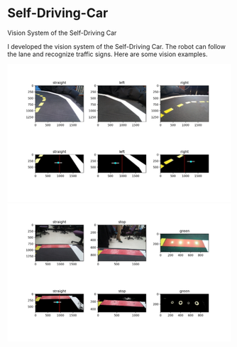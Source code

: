 # Self-Driving-Car
Vision System of the Self-Driving Car

I developed the vision system of the Self-Driving Car. The robot can follow the lane and recognize traffic signs. Here are some vision examples.

![alt text](https://github.com/Line-Yin/Self-Driving-Car/blob/master/straight.jpg)
![alt text](https://github.com/Line-Yin/Self-Driving-Car/blob/master/stop.jpg)
